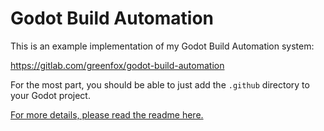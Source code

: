# Godot Build Automation

This is an example implementation of my Godot Build Automation system:

https://gitlab.com/greenfox/godot-build-automation

For the most part, you should be able to just add the `.github` directory to
your Godot project.

[For more details, please read the readme
here.](https://gitlab.com/greenfox/godot-build-automation/-/blob/master/readme.md)